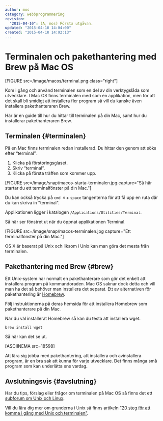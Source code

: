 ```yaml
---
author: mos
category: webbprogrammering
revision:
  "2015-04-10": (A, mos) Första utgåvan.
updated: "2015-04-10 14:04:00"
created: "2015-04-10 14:02:13"
...
```

Terminalen och pakethantering med Brew på Mac OS
==================================

[FIGURE src=/image/macos/terminal.png class="right"]

Kom i gång och använd terminalen som en del av din verktygslåda som utvecklare. I Mac OS finns terminalen med som en applikation, men för att det skall bli smidigt att installera fler program så vill du kanske även installera pakethanteraren Brew.

Här är en guide till hur du hittar till terminalen på din Mac, samt hur du installerar pakethanteraren Brew.

<!--more-->



Terminalen {#terminalen}
--------------------------------------

På en Mac finns terminalen redan installerad. Du hittar den genom att söka efter “terminal”.

1. Klicka på förstoringsglaset.
2. Skriv “terminal”.
3. Klicka på första träffen som kommer upp.

[FIGURE src=/image/snap/macos-starta-terminalen.jpg capture="Så här startar du ett terminalfönster på din Mac."]

Du kan också trycka på `cmd ⌘` + `space` tangenterna för att få upp en ruta där du kan skriva in "terminal".

Applikationen ligger i katalogen `/Applications/Utilities/Terminal`.

Så här ser fönstret ut när du öppnat applikationen Terminal.

[FIGURE src=/image/snap/macos-terminalen.jpg capture="Ett terminalfönster på din Mac."]

OS X är baserat på Unix och liksom i Unix kan man göra det mesta från terminalen. 



Pakethantering med Brew {#brew}
--------------------------------------

Ett Unix-system har normalt en pakethanterare som gör det enkelt att installera program på kommandoraden. Mac OS saknar dock detta och vill man ha det så behöver man installera det separat. Ett av alternativen för pakethantering är [Homebrew](http://brew.sh/).

Följ instruktionerna på deras hemsida för att installera Homebrew som pakethanterare på din Mac.

När du väl installerat Homebrew så kan du testa att installera wget.


```text
brew install wget
```

Så här kan det se ut.

[ASCIINEMA src=18598]

Att lära sig jobba med pakethantering, att installera och avinstallera program, är en bra sak att kunna för varje utvecklare. Det finns många små program som kan underlätta ens vardag.



Avslutningsvis {#avslutning}
--------------------------------------

Har du tips, förslag eller frågor om terminalen på Mac OS så finns det ett [subforum om Unix och Linux](forum/viewforum.php?f=49).

Vill du lära dig mer om grunderna i Unix så finns artikeln ["20 steg för att komma i gång med Unix och terminalen"](kunskap/20-steg-for-att-komma-i-gang-med-unix-och-terminalen).




